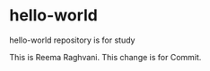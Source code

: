 # hello-world
hello-world repository is for study

This is Reema Raghvani. This change is for Commit.
